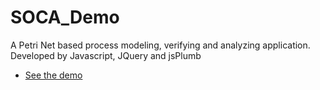 # SOCA_Demo
A Petri Net based process modeling, verifying and analyzing application. Developed by Javascript, JQuery and  jsPlumb
* [See the demo](http://htmlpreview.github.io/?https://github.com/xiu066/SOCA_Demo/blob/master/index.html)
